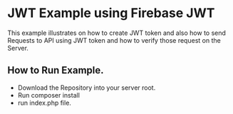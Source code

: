 # JWT Example using Firebase JWT 
This example illustrates on how to create JWT token 
and also how to send Requests to API using JWT token and how to verify those request on the Server. 

## How to Run Example. 
- Download the Repository into your server root. 
- Run composer install
- run index.php file. 


